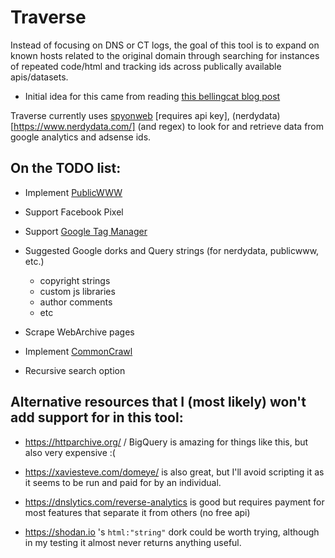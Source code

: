 # Traverse
Instead of focusing on DNS or CT logs, the goal of this tool is to expand on known hosts related to the original domain through searching for instances of repeated code/html and tracking ids across publically available apis/datasets.

* Initial idea for this came from reading [this bellingcat blog post](https://www.bellingcat.com/resources/how-tos/2015/07/23/unveiling-hidden-connections-with-google-analytics-ids/)

Traverse currently uses [spyonweb](http://www.spyonweb.com/) [requires api key], (nerdydata)[https://www.nerdydata.com/] (and regex) to look for and retrieve data from google analytics and adsense ids.

## On the TODO list: 
* Implement [PublicWWW](https://publicwww.com/)
* Support Facebook Pixel
* Support [Google Tag Manager](https://support.google.com/tagmanager/answer/6103696)
* Suggested Google dorks and Query strings (for nerdydata, publicwww, etc.)
    * copyright strings
    * custom js libraries
    * author comments
    * etc
* Scrape WebArchive pages
* Implement [CommonCrawl](http://commoncrawl.org/)

* Recursive search option

## Alternative resources that I (most likely) won't add support for in this tool:

* https://httparchive.org/ / BigQuery is amazing for things like this, but also very expensive :(

* https://xaviesteve.com/domeye/ is also great, but I'll avoid scripting it as it seems to be run and paid for by an individual.

* https://dnslytics.com/reverse-analytics is good but requires payment for most features that separate it from others (no free api)

* https://shodan.io 's `html:"string"` dork could be worth trying, although in my testing it almost never returns anything useful.
